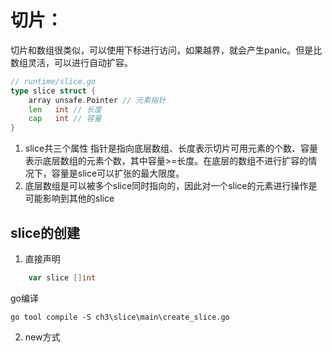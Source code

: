 # 切片：  
切片和数组很类似，可以使用下标进行访问，如果越界，就会产生panic。但是比数组灵活，可以进行自动扩容。
```go
// runtime/slice.go
type slice struct {
    array unsafe.Pointer // 元素指针
    len   int // 长度 
    cap   int // 容量
}
```
1. slice共三个属性 指针是指向底层数组、长度表示切片可用元素的个数、容量表示底层数组的元素个数，其中容量>=长度。在底层的数组不进行扩容的情况下，容量是slice可以扩张的最大限度。
2. 底层数组是可以被多个slice同时指向的，因此对一个slice的元素进行操作是可能影响到其他的slice

##  slice的创建
1. 直接声明
```go
    var slice []int
```
go编译
```shell
go tool compile -S ch3\slice\main\create_slice.go
```
2. new方式